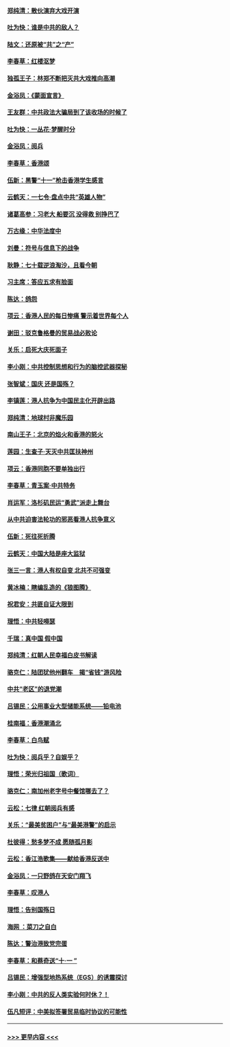 #### [郑纯清：散伙演弃大戏开演](../pages/nsc993/n11570826.md?t=10060301) 
#### [吐为快：谁是中共的敌人？](../pages/nsc993/n11570817.md?t=10060301) 
#### [陆文：还原被“共”之“产”](../pages/nsc993/n11570798.md?t=10060301) 
#### [李春草：红楼沤梦](../pages/nsc993/n11569673.md?t=10060301) 
#### [独孤王子：林郑不断把灭共大戏推向高潮](../pages/nsc993/n11569381.md?t=10060301) 
#### [金浴凤：《蒙面宣言》](../pages/nsc993/n11569368.md?t=10060301) 
#### [王友群：中共政法大骗局到了该收场的时候了](../pages/nsc993/n11568940.md?t=10060301) 
#### [吐为快：一丛花‧梦醒时分](../pages/nsc993/n11567491.md?t=10060301) 
#### [金浴凤：阅兵](../pages/nsc993/n11567454.md?t=10060301) 
#### [李春草：香港颂](../pages/nsc993/n11567444.md?t=10060301) 
#### [伍新：黑警“十一”枪击香港学生感言](../pages/nsc993/n11567426.md?t=10060301) 
#### [云鹤天：一七令‧盘点中共“英雄人物”](../pages/nsc993/n11567091.md?t=10060301) 
#### [诸葛高参：习老大 船要沉 没得救 别挣巴了](../pages/nsc993/n11566976.md?t=10060301) 
#### [万古缘：中华法度中](../pages/nsc993/n11566726.md?t=10060301) 
#### [刘曼：符号与信息下的战争](../pages/nsc993/n11564655.md?t=10060301) 
#### [耿静：七十载逆浪淘沙，且看今朝](../pages/nsc993/n11564520.md?t=10060301) 
#### [习主席：答应五求有脸面](../pages/nsc993/n11563953.md?t=10060301) 
#### [陈达：鸽怨](../pages/nsc993/n11561879.md?t=10060301) 
#### [项云：香港人民的每日惨痛  警示着世界每个人](../pages/nsc993/n11559273.md?t=10060301) 
#### [谢田：驳克鲁格曼的贸易战必败论](../pages/nsc993/n11555840.md?t=10060301) 
#### [关乐：启死大庆死面子](../pages/nsc993/n11556823.md?t=10060301) 
#### [李小刚：中共控制思想和行为的脑控武器探秘](../pages/nsc993/n11556776.md?t=10060301) 
#### [张智斌：国庆  还是国殇？](../pages/nsc993/n11556617.md?t=10060301) 
#### [李镇莲：港人抗争为中国民主化开辟出路](../pages/nsc993/n11556570.md?t=10060301) 
#### [郑纯清：地球村非魔乐园](../pages/nsc993/n11555415.md?t=10060301) 
#### [南山王子：北京的焰火和香港的怒火](../pages/nsc993/n11555318.md?t=10060301) 
#### [莲园：生查子·天灭中共匡扶神州](../pages/nsc993/n11555302.md?t=10060301) 
#### [项云：香港同胞不要单独出行](../pages/nsc993/n11555276.md?t=10060301) 
#### [李春草：青玉案‧中共特务](../pages/nsc993/n11552356.md?t=10060301) 
#### [肖运军：洛杉矶民运“勇武”派走上舞台](../pages/nsc993/n11551595.md?t=10060301) 
#### [从中共迫害法轮功的邪恶看港人抗争意义](../pages/nsc993/n11540858.md?t=10060301) 
#### [伍新：死往死折腾](../pages/nsc993/n11550174.md?t=10060301) 
#### [云鹤天：中国大陆是座大监狱](../pages/nsc993/n11550155.md?t=10060301) 
#### [张三一言：港人有权自变 北共不可强变](../pages/nsc993/n11550132.md?t=10060301) 
#### [黄冰楠：瞎编乱造的《狼图腾》](../pages/nsc993/n11550082.md?t=10060301) 
#### [祝君安：共匪自证大限到](../pages/nsc993/n11550041.md?t=10060301) 
#### [理悟：中共轻嘚瑟](../pages/nsc993/n11547978.md?t=10060301) 
#### [千瑞：真中国 假中国](../pages/nsc993/n11547865.md?t=10060301) 
#### [郑纯清：红朝人民幸福白皮书解读](../pages/nsc993/n11547499.md?t=10060301) 
#### [骆克仁：陆团犹他州翻车　揭“省钱”游风险](../pages/nsc993/n11546977.md?t=10060301) 
#### [中共“老区”的退党潮](../pages/nsc993/n11545995.md?t=10060301) 
#### [吕锡民：公用事业大型储能系统——铅电池](../pages/nsc993/n11545701.md?t=10060301) 
#### [桂南福：香港潮涌北](../pages/nsc993/n11545682.md?t=10060301) 
#### [李春草：白鸟赋](../pages/nsc993/n11545663.md?t=10060301) 
#### [吐为快：阅兵乎？自娱乎？](../pages/nsc993/n11545625.md?t=10060301) 
#### [理悟：荣光归祖国（歌词）](../pages/nsc993/n11545616.md?t=10060301) 
#### [骆克仁：南加州老字号中餐馆哪去了？](../pages/nsc993/n11545120.md?t=10060301) 
#### [云松：七律 红朝阅兵有感](../pages/nsc993/n11542394.md?t=10060301) 
#### [关乐：“最美贫困户”与“最美港警”的启示](../pages/nsc993/n11542252.md?t=10060301) 
#### [杜彼得：愁多梦不成 愿随孤月影](../pages/nsc993/n11540296.md?t=10060301) 
#### [云松：香江浩歌集——献给香港反送中](../pages/nsc993/n11540149.md?t=10060301) 
#### [金浴凤：一只野鸽在天安门翔飞](../pages/nsc993/n11540280.md?t=10060301) 
#### [李春草：叹港人](../pages/nsc993/n11540119.md?t=10060301) 
#### [理悟：告别国殇日](../pages/nsc993/n11539610.md?t=10060301) 
#### [海网 ：菜刀之自白](../pages/nsc993/n11539597.md?t=10060301) 
#### [陈达：警治港致党完蛋](../pages/nsc993/n11538127.md?t=10060301) 
#### [李春草：和蔡奇送“十·一 ”](../pages/nsc993/n11537810.md?t=10060301) 
#### [吕锡民：增强型地热系统（EGS）的诱震探讨](../pages/nsc993/n11537765.md?t=10060301) 
#### [李小刚：中共的反人类实验何时休？！](../pages/nsc993/n11537669.md?t=10060301) 
#### [伍凡短评：中美拟签署贸易临时协议的可能性](../pages/nsc993/n11536773.md?t=10060301) 

----
#### [ >>> 更早内容 <<< ](../indexes/nsc993-earlier.md)
